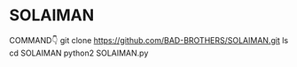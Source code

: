 # SOLAIMAN
COMMAND👇
git clone 
https://github.com/BAD-BROTHERS/SOLAIMAN.git
ls
cd SOLAIMAN 
python2 SOLAIMAN.py

